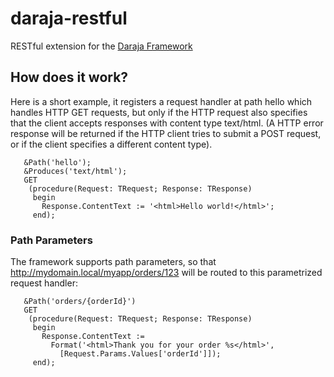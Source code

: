 # daraja-restful
RESTful extension for the [Daraja Framework](https://github.com/michaelJustin/daraja-framework)


## How does it work?

Here is a short example, it registers a request handler at path hello which handles HTTP GET requests, but only if the HTTP request also specifies that the client accepts responses with content type text/html. (A HTTP error response will be returned if the HTTP client tries to submit a POST request, or if the client specifies a different content type).

       &Path('hello');
       &Produces('text/html');
       GET
        (procedure(Request: TRequest; Response: TResponse)
         begin
           Response.ContentText := '<html>Hello world!</html>';
         end);

### Path Parameters

The framework supports path parameters, so that http://mydomain.local/myapp/orders/123 will be routed to this parametrized request handler:

       &Path('orders/{orderId}')
       GET
        (procedure(Request: TRequest; Response: TResponse)
         begin
           Response.ContentText :=
             Format('<html>Thank you for your order %s</html>',
               [Request.Params.Values['orderId']]);
         end);         
